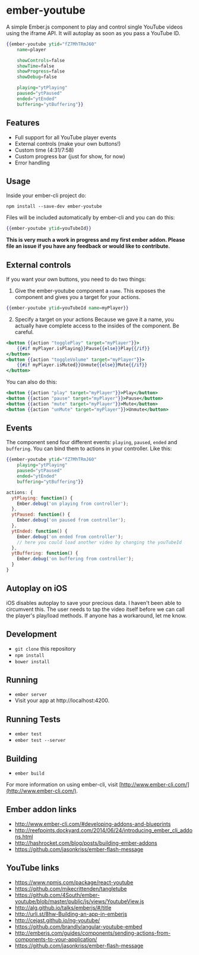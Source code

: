 # ember-youtube

A simple Ember.js component to play and control single YouTube videos using the iframe API. It will autoplay as soon as you pass a YouTube ID.

```hbs
{{ember-youtube ytid="fZ7MhTRmJ60"
	name=player

	showControls=false
	showTime=false
	showProgress=false
	showDebug=false

	playing="ytPlaying"
	paused="ytPaused"
	ended="ytEnded"
	buffering="ytBuffering"}}
```

## Features

- Full support for all YouTube player events
- External controls (make your own buttons!)
- Custom time (4:31/7:58)
- Custom progress bar (just for show, for now)
- Error handling

## Usage

Inside your ember-cli project do:

`npm install --save-dev ember-youtube`

Files will be included automatically by ember-cli and you can do this:

```hbs
{{ember-youtube ytid=youTubeId}}
```

**This is very much a work in progress and my first ember addon. Please file an issue if you have any feedback or would like to contribute.**

## External controls

If you want your own buttons, you need to do two things:

1) Give the ember-youtube component a `name`.
This exposes the component and gives you a target for your actions.

```hbs
{{ember-youtube ytid=youTubeId name=myPlayer}}
```

2) Specify a target on your actions
Because we gave it a name, you actually have complete access to the insides of the component. Be careful.

```hbs
<button {{action "togglePlay" target="myPlayer"}}>
	{{#if myPlayer.isPlaying}}Pause{{else}}Play{{/if}}
</button>
<button {{action "toggleVolume" target="myPlayer"}}>
	{{#if myPlayer.isMuted}}Unmute{{else}}Mute{{/if}}
</button>
```

You can also do this:

```hbs
<button {{action "play" target="myPlayer"}}>Play</button>
<button {{action "pause" target="myPlayer"}}>Pause</button>
<button {{action "mute" target="myPlayer"}}>Mute</button>
<button {{action "unMute" target="myPlayer"}}>Unmute</button>
```

## Events

The component send four different events: `playing`, `paused`, `ended` and `buffering`. You can bind them to actions in your controller. Like this:

```hbs
{{ember-youtube ytid="fZ7MhTRmJ60"
	playing="ytPlaying"
	paused="ytPaused"
	ended="ytEnded"
	buffering="ytBuffering"}}
```

```JavaScript
actions: {
  ytPlaying: function() {
    Ember.debug('on playing from controller');
  },
  ytPaused: function() {
    Ember.debug('on paused from controller');
  },
  ytEnded: function() {
    Ember.debug('on ended from controller');
    // here you could load another video by changing the youTubeId
  },
  ytBuffering: function() {
    Ember.debug('on buffering from controller');
  }
}
```

## Autoplay on iOS

iOS disables autoplay to save your precious data. I haven't been able to circumvent this. The user needs to tap the video itself before we can call the player's play/load methods. If anyone has a workaround, let me know.

## Development

* `git clone` this repository
* `npm install`
* `bower install`

## Running

* `ember server`
* Visit your app at http://localhost:4200.

## Running Tests

* `ember test`
* `ember test --server`

## Building

* `ember build`

For more information on using ember-cli, visit [http://www.ember-cli.com/](http://www.ember-cli.com/).

## Ember addon links

* http://www.ember-cli.com/#developing-addons-and-blueprints
* http://reefpoints.dockyard.com/2014/06/24/introducing_ember_cli_addons.html
* http://hashrocket.com/blog/posts/building-ember-addons
* https://github.com/jasonkriss/ember-flash-message

## YouTube links

* https://www.npmjs.com/package/react-youtube
* https://github.com/mikecrittenden/tangletube
* https://github.com/4South/ember-youtube/blob/master/public/js/views/YoutubeView.js
* http://alg.github.io/talks/emberjs/#/title
* http://urli.st/8hw-Building-an-app-in-emberjs
* http://cejast.github.io/ng-youtube/
* https://github.com/brandly/angular-youtube-embed
* http://emberjs.com/guides/components/sending-actions-from-components-to-your-application/
* https://github.com/jasonkriss/ember-flash-message
